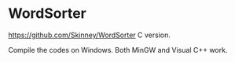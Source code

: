 WordSorter
==========

https://github.com/Skinney/WordSorter C version.

Compile the codes on Windows.
Both MinGW and Visual C++ work.
